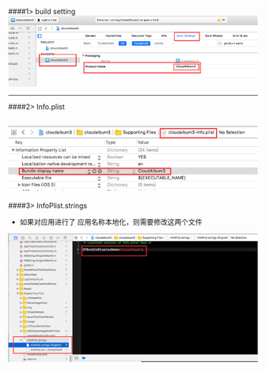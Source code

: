 ####1> build setting
![](../assets/QQ截图20161130112734.png)

---
####2> Info.plist

![](../assets/QQ截图20161130112756.png)
--
####3> InfoPlist.strings
- 如果对应用进行了 应用名称本地化，则需要修改这两个文件

![](../assets/QQ截图20161130112845.png)